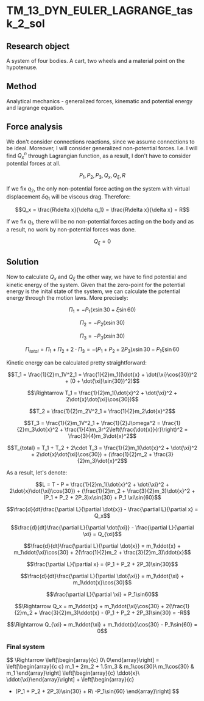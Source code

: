 # TM_13_DYN_EULER_LAGRANGE_task_2_sol

## Research object

A system of four bodies. A cart, two wheels and a material point on the hypotenuse.

## Method

Analytical mechanics - generalized forces, kinematic and potential energy and lagrange equation.

## Force analysis

We don't consider connections reactions, since we assume connections to be ideal. Moreover, I will consider generalized non-potential forces. I.e. I will find $Q_x^n$ through Lagrangian function, as a result, I don't have to consider potential forces at all.

$$P_1, P_2, P_3, Q_x, Q_{\xi}, R$$

If we fix $q_2$, the only non-potential force acting on the system with virtual displacement $\delta q_1$ will be viscous drag. Therefore:

$$Q_x = \frac{R\delta x}{\delta q_1} = \frac{R\delta x}{\delta x} = R$$

If we fix $q_1$, there will be no non-potential forces acting on the body and as a result, no work by non-potential forces was done.

$$Q_{\xi} = 0$$

## Solution

Now to calculate $Q_x$ and $Q_{\xi}$ the other way, we have to find potential and kinetic energy of the system. Given that the zero-point for the potential energy is the inital state of the system, we can calculate the potential energy through the motion laws. More precisely:

$$\Pi_1 = -P_1(x\sin{30} + \xi\sin{60})$$

$$\Pi_2 = -P_2(x\sin{30})$$

$$\Pi_3 = -P_3(x\sin{30})$$

$$\Pi_{total} = \Pi_1 + \Pi_2 + 2 \cdot \Pi_3 = -(P_1 + P_2 + 2P_3)x\sin{30} - P_1 \xi\sin{60}$$

Kinetic energy can be calculated pretty straightforward:

$$T_1 = \frac{1}{2}m_1V^2_1 = \frac{1}{2}m_1((\dot{x} + \dot{\xi}\cos{30})^2 + (0 + \dot{\xi}\sin{30})^2)$$

$$\Rightarrow T_1 = \frac{1}{2}m_1(\dot{x}^2 + \dot{\xi}^2 + 2\dot{x}\dot{\xi}\cos{30})$$

$$T_2 = \frac{1}{2}m_2V^2_1 = \frac{1}{2}m_2\dot{x}^2$$

$$T_3 = \frac{1}{2}m_1V^2_1 + \frac{1}{2}J\omega^2 = \frac{1}{2}m_3\dot{x}^2 + \frac{1}{4}m_3r^2\left(\frac{\dot{x}}{r}\right)^2 = \frac{3}{4}m_3\dot{x}^2$$

$$T_{total} = T_1 + T_2 + 2\cdot T_3 = \frac{1}{2}m_1(\dot{x}^2 + \dot{\xi}^2 + 2\dot{x}\dot{\xi}\cos{30}) + (\frac{1}{2}m_2 + \frac{3}{2}m_3)\dot{x}^2$$

As a result, let's denote:

$$L = T - P = \frac{1}{2}m_1(\dot{x}^2 + \dot{\xi}^2 + 2\dot{x}\dot{\xi}\cos{30}) + (\frac{1}{2}m_2 + \frac{3}{2}m_3)\dot{x}^2 + (P_1 + P_2 + 2P_3)x\sin{30} + P_1 \xi\sin{60}$$

$$\frac{d}{dt}\frac{\partial L}{\partial \dot{x}} - \frac{\partial L}{\partial x} = Q_x$$

$$\frac{d}{dt}\frac{\partial L}{\partial \dot{\xi}} - \frac{\partial L}{\partial \xi} = Q_{\xi}$$

$$\frac{d}{dt}\frac{\partial L}{\partial \dot{x}} = m_1\ddot{x} + m_1\ddot{\xi}\cos{30} + 2(\frac{1}{2}m_2 + \frac{3}{2}m_3)\ddot{x}$$

$$\frac{\partial L}{\partial x} = (P_1 + P_2 + 2P_3)\sin{30}$$

$$\frac{d}{dt}\frac{\partial L}{\partial \dot{\xi}} = m_1\ddot{\xi} + m_1\ddot{x}\cos{30}$$

$$\frac{\partial L}{\partial \xi} = P_1\sin60$$

$$\Rightarrow Q_x = m_1\ddot{x} + m_1\ddot{\xi}\cos{30} + 2(\frac{1}{2}m_2 + \frac{3}{2}m_3)\ddot{x} - (P_1 + P_2 + 2P_3)\sin{30} = -R$$

$$\Rightarrow Q_{\xi} = m_1\ddot{\xi} + m_1\ddot{x}\cos{30} - P_1\sin{60} = 0$$

### Final system

$$
\Rightarrow 
\left[\begin{array}{c}
0\\
0\end{array}\right] =
\left[\begin{array}{c c}
m_1 + 2m_2 + 1.5m_3 & m_1\cos{30}\\
m_1\cos{30} & m_1
\end{array}\right]
\left[\begin{array}{c}
\ddot{x}\\
\ddot{\xi}\end{array}\right]
+
\left[\begin{array}{c}
- (P_1 + P_2 + 2P_3)\sin{30} + R\\
-P_1\sin{60}
\end{array}\right]
$$



